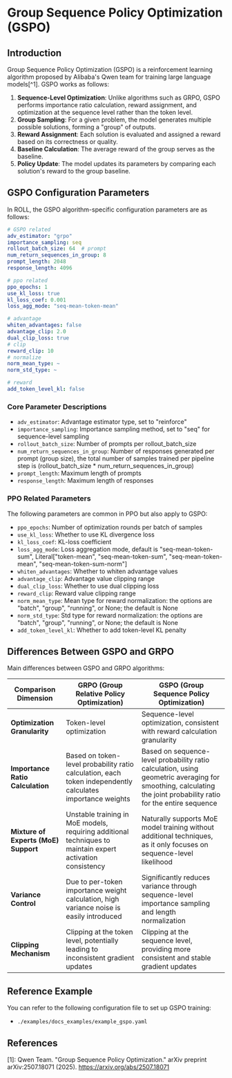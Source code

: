 # Group Sequence Policy Optimization (GSPO)

## Introduction

Group Sequence Policy Optimization (GSPO) is a reinforcement learning algorithm proposed by Alibaba's Qwen team for training large language models[^1]. GSPO works as follows:

1. **Sequence-Level Optimization**: Unlike algorithms such as GRPO, GSPO performs importance ratio calculation, reward assignment, and optimization at the sequence level rather than the token level.
2. **Group Sampling**: For a given problem, the model generates multiple possible solutions, forming a "group" of outputs.
3. **Reward Assignment**: Each solution is evaluated and assigned a reward based on its correctness or quality.
4. **Baseline Calculation**: The average reward of the group serves as the baseline.
5. **Policy Update**: The model updates its parameters by comparing each solution's reward to the group baseline.

## GSPO Configuration Parameters

In ROLL, the GSPO algorithm-specific configuration parameters are as follows:

```yaml
# GSPO related
adv_estimator: "grpo"
importance_sampling: seq
rollout_batch_size: 64  # prompt
num_return_sequences_in_group: 8
prompt_length: 2048
response_length: 4096

# ppo related
ppo_epochs: 1
use_kl_loss: true
kl_loss_coef: 0.001
loss_agg_mode: "seq-mean-token-mean"

# advantage
whiten_advantages: false
advantage_clip: 2.0
dual_clip_loss: true
# clip
reward_clip: 10
# normalize
norm_mean_type: ~
norm_std_type: ~

# reward
add_token_level_kl: false
```

### Core Parameter Descriptions

- `adv_estimator`: Advantage estimator type, set to "reinforce"
- `importance_sampling`: Importance sampling method, set to "seq" for sequence-level sampling
- `rollout_batch_size`: Number of prompts per rollout_batch_size
- `num_return_sequences_in_group`: Number of responses generated per prompt (group size), the total number of samples trained per pipeline step is (rollout_batch_size * num_return_sequences_in_group)
- `prompt_length`: Maximum length of prompts
- `response_length`: Maximum length of responses

### PPO Related Parameters

The following parameters are common in PPO but also apply to GSPO:
- `ppo_epochs`: Number of optimization rounds per batch of samples
- `use_kl_loss`: Whether to use KL divergence loss
- `kl_loss_coef`: KL-loss coefficient
- `loss_agg_mode`: Loss aggregation mode, default is "seq-mean-token-sum", Literal["token-mean", "seq-mean-token-sum", "seq-mean-token-mean", "seq-mean-token-sum-norm"]
- `whiten_advantages`: Whether to whiten advantage values
- `advantage_clip`: Advantage value clipping range
- `dual_clip_loss`: Whether to use dual clipping loss
- `reward_clip`: Reward value clipping range
- `norm_mean_type`: Mean type for reward normalization: the options are "batch", "group", "running", or None; the default is None
- `norm_std_type`: Std type for reward normalization: the options are "batch", "group", "running", or None; the default is None
- `add_token_level_kl`: Whether to add token-level KL penalty

## Differences Between GSPO and GRPO

Main differences between GSPO and GRPO algorithms:

| Comparison Dimension | GRPO (Group Relative Policy Optimization) | GSPO (Group Sequence Policy Optimization) |
|---------------------|------------------------------------------|------------------------------------------|
| **Optimization Granularity** | Token-level optimization | Sequence-level optimization, consistent with reward calculation granularity |
| **Importance Ratio Calculation** | Based on token-level probability ratio calculation, each token independently calculates importance weights | Based on sequence-level probability ratio calculation, using geometric averaging for smoothing, calculating the joint probability ratio for the entire sequence |
| **Mixture of Experts (MoE) Support** | Unstable training in MoE models, requiring additional techniques to maintain expert activation consistency | Naturally supports MoE model training without additional techniques, as it only focuses on sequence-level likelihood |
| **Variance Control** | Due to per-token importance weight calculation, high variance noise is easily introduced | Significantly reduces variance through sequence-level importance sampling and length normalization |
| **Clipping Mechanism** | Clipping at the token level, potentially leading to inconsistent gradient updates | Clipping at the sequence level, providing more consistent and stable gradient updates |

## Reference Example

You can refer to the following configuration file to set up GSPO training:
- `./examples/docs_examples/example_gspo.yaml`

## References
[1]: Qwen Team. "Group Sequence Policy Optimization." arXiv preprint arXiv:2507.18071 (2025). https://arxiv.org/abs/2507.18071